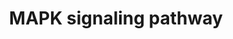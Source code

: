 ---
annotations:
- id: PW:0000007
  parent: signaling pathway
  type: Pathway Ontology
  value: mitogen activated protein kinase signaling pathway
- id: PW:0000007
  parent: signaling pathway
  type: Pathway Ontology
  value: mitogen activated protein kinase signaling pathway
authors:
- S.Burel
- MaintBot
- Khanspers
- Ddigles
- Mkutmon
- Egonw
- Eweitz
description: 'The mitogen-activated protein kinase (MAPK) cascade is a highly conserved
  module that is involved in various cellular functions, including cell proliferation,
  differentiation and migration. Mammals express at least four distinctly regulated
  groups of MAPKs, extracellular signal-related kinases (ERK)-1/2, Jun amino-terminal
  kinases (JNK1/2/3), p38 proteins (p38alpha/beta/gamma/delta) and ERK5, that are
  activated by specific MAPKKs: MEK1/2 for ERK1/2, MKK3/6 for the p38, MKK4/7 (JNKK1/2)
  for the JNKs, and MEK5 for ERK5. Each MAPKK, however, can be activated by more than
  one MAPKKK, increasing the complexity and diversity of MAPK signalling. Presumably
  each MAPKKK confers responsiveness to distinct stimuli. For example, activation
  of ERK1/2 by growth factors depends on the MAPKKK c-Raf, but other MAPKKKs may activate
  ERK1/2 in response to pro-inflammatory stimuli.  Source: KEGG http://www.genome.jp/dbget-bin/www_bget?pathway:map04010'
last-edited: 2021-05-14
organisms:
- Rattus norvegicus
redirect_from:
- /index.php/Pathway:WP358
- /instance/WP358
- /instance/WP358_rr116802
revision: r116802
schema-jsonld:
- '@context': https://schema.org/
  '@id': https://wikipathways.github.io/pathways/WP358.html
  '@type': Dataset
  creator:
    '@type': Organization
    name: WikiPathways
  description: 'The mitogen-activated protein kinase (MAPK) cascade is a highly conserved
    module that is involved in various cellular functions, including cell proliferation,
    differentiation and migration. Mammals express at least four distinctly regulated
    groups of MAPKs, extracellular signal-related kinases (ERK)-1/2, Jun amino-terminal
    kinases (JNK1/2/3), p38 proteins (p38alpha/beta/gamma/delta) and ERK5, that are
    activated by specific MAPKKs: MEK1/2 for ERK1/2, MKK3/6 for the p38, MKK4/7 (JNKK1/2)
    for the JNKs, and MEK5 for ERK5. Each MAPKK, however, can be activated by more
    than one MAPKKK, increasing the complexity and diversity of MAPK signalling. Presumably
    each MAPKKK confers responsiveness to distinct stimuli. For example, activation
    of ERK1/2 by growth factors depends on the MAPKKK c-Raf, but other MAPKKKs may
    activate ERK1/2 in response to pro-inflammatory stimuli.  Source: KEGG http://www.genome.jp/dbget-bin/www_bget?pathway:map04010'
  keywords:
  - Akt1
  - Akt2
  - Akt3
  - Arrb1
  - Arrb2
  - Atf2
  - Atf4
  - Bdnf
  - Braf
  - Ca2+
  - Cacna1a
  - Cacna1b
  - Cacna1c
  - Cacna1d
  - Cacna1e
  - Cacna1f
  - Cacna1g
  - Cacna1h
  - Cacna1s
  - Cacna2d1
  - Cacna2d2
  - Cacna2d3
  - Cacna2d4
  - Cacnb1
  - Cacnb2
  - Cacnb3
  - Cacnb4
  - Cacng1
  - Cacng2
  - Cacng3
  - Cacng4
  - Cacng5
  - Cacng6
  - Cacng7
  - Cacng8
  - Casp3
  - Cd14
  - Cdc25b
  - Cdc42
  - Chuk
  - Crk
  - DAG
  - Daxx
  - Ddit3
  - Dusp1
  - Dusp10
  - Dusp16
  - Dusp2
  - Dusp3
  - Dusp4
  - Dusp6
  - Dusp7
  - Dusp8
  - Dusp9
  - Ecsit
  - Egf
  - Egfr
  - Elk1
  - Elk4
  - Fas
  - Faslg
  - Fgf1
  - Fgf10
  - Fgf11
  - Fgf12
  - Fgf13
  - Fgf14
  - Fgf16
  - Fgf17
  - Fgf18
  - Fgf19
  - Fgf2
  - Fgf20
  - Fgf21
  - Fgf22
  - Fgf23
  - Fgf3
  - Fgf4
  - Fgf5
  - Fgf6
  - Fgf7
  - Fgf8
  - Fgf9
  - Fgfr1
  - Fgfr2
  - Fgfr3
  - Fgfr4
  - Flna
  - Flnb
  - Flnc
  - Fos
  - Gadd45a
  - Gna12
  - Gng12
  - Grb2
  - Hras
  - Hspa1a
  - Hspa1l
  - Hspa2
  - Hspa8
  - Hspb1
  - IP3
  - Ikbkb
  - Ikbkg
  - Il1a
  - Il1b
  - Il1r1
  - Il1r2
  - Jun
  - Jund
  - Kras
  - LOC100910771
  - LOC100911248
  - LOC100912399
  - LOC100912585
  - LOC103694380
  - LPS
  - Lamtor3
  - Lrrk2
  - Map2k1
  - Map2k2
  - Map2k3
  - Map2k4
  - Map2k5
  - Map2k6
  - Map2k7
  - Map3k11
  - Map3k12
  - Map3k13
  - Map3k14
  - Map3k2
  - Map3k20
  - Map3k4
  - Map3k5
  - Map3k6
  - Map3k8
  - Map4k1
  - Map4k2
  - Map4k3
  - Map4k4
  - Mapk1
  - Mapk10
  - Mapk11
  - Mapk12
  - Mapk13
  - Mapk14
  - Mapk3
  - Mapk8
  - Mapk8ip1
  - Mapk8ip2
  - Mapk8ip3
  - Mapk9
  - Mapkapk2
  - Mapkapk3
  - Mapkapk5
  - Mapt
  - Max
  - Mef2c
  - Mknk1
  - Mknk2
  - Mos
  - Mras
  - Myc
  - Nf1
  - Nfatc1
  - Nfatc3
  - Nfkb1
  - Nfkb2
  - Ngf
  - Nlk
  - Nr4a1
  - Nras
  - Ntf3
  - Ntf4
  - Ntrk1
  - Ntrk2
  - Pak1
  - Pak2
  - Pdgfa
  - Pdgfb
  - Pdgfrb
  - Pla2g4a
  - Pla2g4b
  - Pla2g4c
  - Pla2g4d
  - Pla2g4e
  - Pla2g4f
  - Ppm1a
  - Ppm1b
  - Ppp3ca
  - Ppp3cb
  - Ppp3cc
  - Ppp3r2
  - Ppp5c
  - Prkaca
  - Prkacb
  - Prkca
  - Prkcd
  - Prkcg
  - Ptpn5
  - Ptpn7
  - Ptprr
  - RASGRF2
  - Rac1
  - Rac2
  - Rac3
  - Raf1
  - Rap1a
  - Rap1b
  - Rapgef2
  - Rasa1
  - Rasa2
  - Rasgrf1
  - Rasgrp1
  - Rasgrp2
  - Rasgrp3
  - Rasgrp4
  - Rela
  - Relb
  - Rps6ka3
  - Rps6ka4
  - Rps6ka5
  - Rras
  - Rras2
  - Sos1
  - Sos2
  - Srf
  - Stk3
  - Stk4
  - Stmn1
  - Tab1
  - Tab2
  - Taok1
  - Taok2
  - Taok3
  - Tgfb1
  - Tgfb2
  - Tgfb3
  - Tgfbr1
  - Tgfbr2
  - Tnfrsf1a
  - Tp53
  - Traf2
  - Traf6
  - cAMP
  license: CC0
  name: MAPK signaling pathway
seo: CreativeWork
title: MAPK signaling pathway
wpid: WP358
---